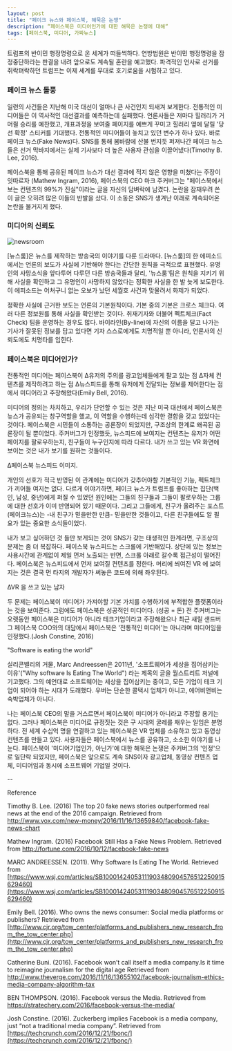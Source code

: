 ```yaml
---
layout: post
title: "페이크 뉴스와 페이스북, 해묵은 논쟁"
description: “페이스북은 미디어인가에 대한 해묵은 논쟁에 대해“
tags: [페이스북, 미디어, 가짜뉴스]
---
```



트럼프의 반이민 행정명령으로 온 세계가 떠들썩하다. 연방법원은 반이민 행정명령을 잠정중단하라는 판결을 내려 앞으로도 계속될 혼란을 예고했다. 파격적인 언사로 선거를 쥐락펴락하던 트럼프는 이제 세계를 무대로 호기로움을 시험하고 있다.

### 페이크 뉴스 돌풍

일련의 사건들은 지난해 미국 대선이 얼마나 큰 사건인지 되새겨 보게한다. 전통적인 미디어들은 이 역사적인 대선결과를 예측하는데 실패했다. 언론사들은 저마다 힐러리가 거머쥘 승리를 예찬했고, 개표과정을 보여줄 페이지를 예쁘게 꾸미고 힐러리 옆에 달릴 '당선 확정' 스티커를 기대했다. 전통적인 미디어들이 놓치고 있던 변수가 하나 있다. 바로 페이크 뉴스(Fake News)다. SNS를 통해 봄바람에 산불 번지듯 퍼져나간 페이크 뉴스들은 선거 막바지에서는 실제 기사보다 더 높은 사용자 관심을 이끌어냈다(Timothy B. Lee, 2016).


페이스북을 통해 공유된 페이크 뉴스가 대선 결과에 적지 않은 영향을 미쳤다는 주장이 잇따르자 (Mathew Ingram, 2016), 페이스북의 CEO 마크 주커버그는 "페이스북에서 보는 컨텐츠의 99%가 진실"이라는 글을 자신의 담벼락에 남겼다. 논란을 잠재우려 쓴 이 글은 오히려 많은 이들의 반발을 샀다. 이 소동은 SNS가 생겨난 이래로 계속되어온 논란을 불거지게 했다.

### 미디어의 신뢰도

![newsroom](https://s3-us-west-2.amazonaws.com/notion-static/95127e1565134817bbb8e7d2a985098d/Untitled)


[뉴스룸]은 뉴스를 제작하는 방송국의 이야기를 다룬 드라마다. [뉴스룸]의 한 에피소드에서는 언론의 보도가 사실에 기반해야 한다는 간단한 원칙을 극적으로 표현했다. 유명인의 사망소식을 앞다투어 다루던 다른 방송국들과 달리, '뉴스룸'팀은 원칙을 지키기 위해 사실을 확인하고 그 유명인이 사망하지 않았다는 정확한 사실을 한 발 늦게 보도한다. 이 에피소드는 어처구니 없는 오보가 났던 세월호 사건과 맞물려서 화제가 되었다.


정확한 사실에 근거한 보도는 언론의 기본원칙이다. 기본 중의 기본은 크로스 체크다. 여러 다른 정보원를 통해 사실을 확인받는 것이다. 취재기자와 더불어 펙트체크(Fact Check) 팀을 운영하는 경우도 많다. 바이라인(By-line)에 자신의 이름을 달고 나가는 기사가 잘못된 정보를 담고 있다면 기자 스스로에게도 치명적일 뿐 아니라, 언론사의 신뢰도에도 치명타를 입힌다.


### 페이스북은 미디어인가?



전통적인 미디어는 페이스북이 ∆유저의 주의를 광고업체들에게 팔고 있는 점 ∆자체 컨텐츠를 제작하려고 하는 점 ∆뉴스피드를 통해 유저에게 전달되는 정보를 제어한다는 점에서 미디어라고 주장해왔다(Emily Bell, 2016).



미디어의 정의는 차치하고, 우리가 단언할 수 있는 것은 지난 미국 대선에서 페이스북은 뉴스가 공유되는 창구역할을 했고, 이 역할을 수행하는데 심각한 결함을 갖고 있었다는 것이다. 페이스북은 시민들이 소통하는 공론장이 되었지만, 구조상의 한계로 왜곡된 공론장이 될 뿐이었다. 주커버그가 인정했듯, 뉴스피드에 보여지는 컨텐츠는 유저가 어떤 페이지를 팔로우하는지, 친구들이 누구인지에 따라 다르다. 내가 쓰고 있는 VR 화면에 보이는 것은 내가 보기를 원하는 것들이다.





∆페이스북 뉴스피드 이미지.



개인의 선호가 적극 반영된 이 관계에는 미디어가 갖추어야할 기본적인 기능, 펙트체크가 끼어들 여지는 없다. 다르게 이야기하면, 페이크 뉴스가 트럼프를 좋아하는 집단(백인, 남성, 중년)에게 퍼질 수 있었던 원인에는 그들의 친구들과 그들이 팔로우하는 그룹에 대한 선호가 이미 반영되어 있기 때문이다. 그리고 그들에게, 친구가 올려주는 포스트(페이크뉴스)는 -내 친구가 믿을만한 만큼- 믿을만한 것들이고, 다른 친구들에도 알 필요가 있는 중요한 소식들이었다.

내가 보고 싶어하던 것 들만 보게되는 것이 SNS가 갖는 태생적인 한계라면, 구조상의 문제는 좀 더 복잡하다. 페이스북 뉴스피드는 스크롤에 기반해있다. 상단에 있는 정보는 사용시간에 관계없이 제일 먼저 노출되는 반면, 스크롤 아래로 갈수록 접근성이 떨어진다. 페이스북은 뉴스피드에서 먼저 보여질 컨텐츠를 정한다. 머리에 씌여진 VR 에 보여지는 것은 결국 먼 타지의 개발자가 써놓은 코드에 의해 좌우된다.



∆VR 을 쓰고 있는 남자

두 문제는 페이스북이 미디어가 가져야할 기본 가치를 수행하기에 부적합한 플랫폼이라는 것을 보여준다. 그럼에도 페이스북은 성공적인 미디어다. (성공 = 돈) 전 주커버그는 오랫동안 페이스북은 미디어가 아니라 테크기업이라고 주장해왔으나 최근 섀릴 샌드버그 페이스북 COO와의 대담에서 페이스북은 '전통적인 미디어'는 아니라며 미디어임을 인정했다.(Josh Constine, 2016)


"Software is eating the world"

실리콘밸리의 거물, Marc Andreessen은 2011년, '소프트웨어가 세상을 집어삼키는 이유'("Why software Is Eating The World") 라는 제목의 글을 월스트리트 저널에 기고했다. 그의 예언대로 소프트웨어는 세상을 집어삼키는 중이고, 모든 기업이 테크 기업이 되어야 하는 시대가 도래했다. 우버는 단순한 콜택시 업체가 아니고, 에어비앤비는 숙박업체가 아니다.

나는 페이스북 CEO의 말을 거스르면서 페이스북이 미디어가 아니라고 주장할 용기는 없다. 그러나 페이스북은 미디어로 규정짓는 것은 구 시대의 굴레를 채우는 일임은 분명하다. 전 세계 수십억 명을 연결하고 있는 페이스북은 VR 업체를 소유하고 있고 동영상 컨텐츠를 만들고 있다. 사용자들은 페이스북에서 뉴스를 공유하고, 소소한 이야기를 나눈다. 페이스북이 '미디어기업인가, 아닌가'에 대한 해묵은 논쟁은 주커버그의 '인정'으로 일단락 되었지만, 페이스북은 앞으로도 계속 SNS이자 광고업체, 동영상 컨텐츠 업체, 미디어임과 동시에 소프트웨어 기업일 것이다.

--

Reference

Timothy B. Lee. (2016) The top 20 fake news stories outperformed real news at the end of the 2016 campaign. Retrieved from http://www.vox.com/new-money/2016/11/16/13659840/facebook-fake-news-chart

Mathew Ingram. (2016) Facebook Still Has a Fake News Problem. Retrieved from http://fortune.com/2016/10/12/facebook-fake-news

MARC ANDREESSEN. (2011). Why Software Is Eating The World. Retrieved from [https://www.wsj.com/articles/SB10001424053111903480904576512250915629460](https://www.wsj.com/articles/SB10001424053111903480904576512250915629460)

Emily Bell. (2016). Who owns the news consumer: Social media platforms or publishers? Retrieved from [http://www.cjr.org/tow_center/platforms_and_publishers_new_research_from_the_tow_center.php](http://www.cjr.org/tow_center/platforms_and_publishers_new_research_from_the_tow_center.php)

Catherine Buni. (2016). Facebook won’t call itself a media company.​ ​Is it time to reimagine journalism for the digital age Retrieved from http://www.theverge.com/2016/11/16/13655102/facebook-journalism-ethics-media-company-algorithm-tax

BEN THOMPSON. (2016). Facebook versus the Media. Retrieved from https://stratechery.com/2016/facebook-versus-the-media/

Josh Constine. (2016). Zuckerberg implies Facebook is a media company, just “not a traditional media company”. Retrieved from [https://techcrunch.com/2016/12/21/fbonc/](https://techcrunch.com/2016/12/21/fbonc/)
